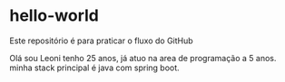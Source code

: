 # hello-world
Este repositório é para praticar o fluxo do GitHub

Olá sou Leoni tenho 25 anos, já atuo na area de programação a 5 anos.
minha stack principal é java com spring boot.
